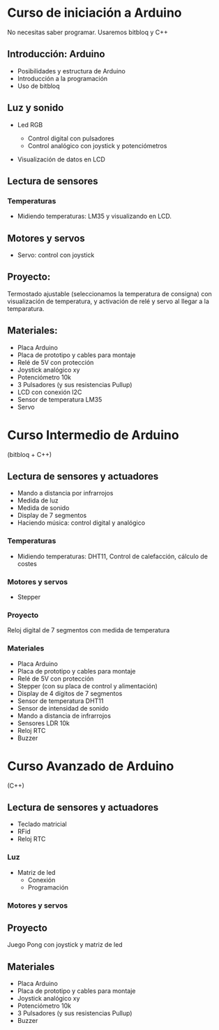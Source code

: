 # Curso de iniciación a Arduino
No necesitas saber programar. Usaremos bitbloq y C++

## Introducción: Arduino

* Posibilidades y estructura de Arduino
* Introducción a la programación
* Uso de bitbloq

## Luz y sonido

* Led RGB

	* Control digital con pulsadores
	* Control analógico con joystick y potenciómetros

* Visualización de datos en LCD

## Lectura de sensores

### Temperaturas

* Midiendo temperaturas: LM35 y visualizando en LCD.

## Motores y servos

* Servo: control con joystick

## Proyecto: 

Termostado ajustable (seleccionamos la temperatura de consigna) con visualización de temperatura, y activación de relé y servo al llegar a la temparatura.

## Materiales:

* Placa Arduino
* Placa de prototipo y cables para montaje
* Relé de 5V con protección
* Joystick analógico xy
* Potenciómetro 10k
* 3 Pulsadores (y sus resistencias Pullup)
* LCD con conexión I2C
* Sensor de temperatura LM35
* Servo

# Curso Intermedio de Arduino
(bitbloq + C++)

## Lectura de sensores y actuadores

* Mando a distancia por infrarrojos
* Medida de luz
* Medida de sonido
* Display de 7 segmentos
* Haciendo música: control digital y analógico

### Temperaturas

* Midiendo temperaturas: DHT11, Control de calefacción, cálculo de costes

### Motores y servos

* Stepper

### Proyecto

Reloj digital de 7 segmentos con medida de temperatura

### Materiales

* Placa Arduino
* Placa de prototipo y cables para montaje
* Relé de 5V con protección
* Stepper (con su placa de control y alimentación)
* Display de 4 dígitos de 7 segmentos
* Sensor de temperatura DHT11
* Sensor de intensidad de sonido
* Mando a distancia de infrarrojos
* Sensores LDR 10k
* Reloj RTC
* Buzzer


# Curso Avanzado de Arduino
(C++)

## Lectura de sensores y actuadores

* Teclado matricial
* RFid
* Reloj RTC

### Luz

* Matriz de led
	* Conexión 
	* Programación

### Motores y servos

## Proyecto

Juego Pong con joystick y matriz de led

## Materiales

* Placa Arduino
* Placa de prototipo y cables para montaje
* Joystick analógico xy
* Potenciómetro 10k
* 3 Pulsadores (y sus resistencias Pullup)
* Buzzer
